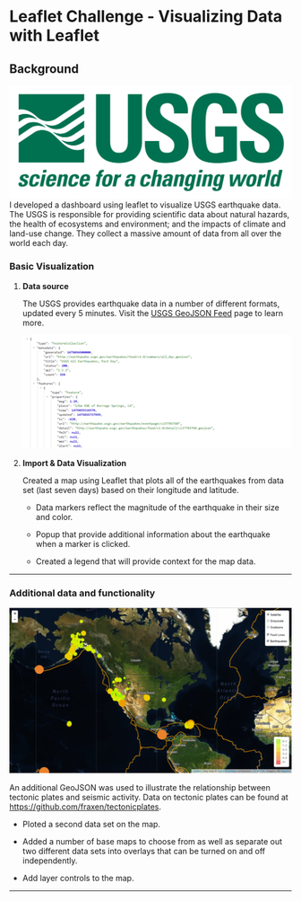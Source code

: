 # Leaflet Challenge - Visualizing Data with Leaflet

## Background

![1-Logo](Images/1-Logo.png)
I developed a dashboard using leaflet to visualize USGS earthquake data. The USGS is responsible for providing scientific data about natural hazards, the health of ecosystems and environment; and the impacts of climate and land-use change. They collect a massive amount of data from all over the world each day. 

### Basic Visualization

1. **Data source**

   The USGS provides earthquake data in a number of different formats, updated every 5 minutes. Visit the [USGS GeoJSON Feed](http://earthquake.usgs.gov/earthquakes/feed/v1.0/geojson.php) page to learn more.

   ![4-JSON](Images/4-JSON.png)

2. **Import & Data Visualization**

   Created a map using Leaflet that plots all of the earthquakes from data set (last seven days) based on their longitude and latitude.

   * Data markers reflect the magnitude of the earthquake in their size and color.

   * Popup that provide additional information about the earthquake when a marker is clicked.

   * Created a legend that will provide context for the map data.

- - -

### Additional data and functionality

![5-Advanced](Images/5-Advanced.png)

An additional GeoJSON was used to illustrate the relationship between tectonic plates and seismic activity. Data on tectonic plates can be found at <https://github.com/fraxen/tectonicplates>.

* Ploted a second data set on the map.

* Added a number of base maps to choose from as well as separate out  two different data sets into overlays that can be turned on and off independently.

* Add layer controls to the map.

- - -

